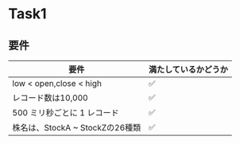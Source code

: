 # Task1

## 要件

| 要件 | 満たしているかどうか |
|---|---|
| low < open,close < high | ✅ |
| レコード数は10,000 | ✅ |
| 500 ミリ秒ごとに 1 レコード | ✅ |
|株名は、StockA ~ StockZの26種類| ✅ |
